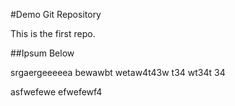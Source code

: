 #Demo Git Repository

This is the first repo.

##Ipsum Below

srgaergeeeeea bewawbt
 wetaw4t43w t34
  wt34t 34 


  asfwefewe
  efwefewf4
